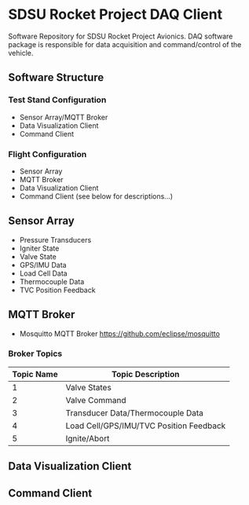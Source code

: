 SDSU Rocket Project DAQ Client
=================================
Software Repository for SDSU Rocket Project Avionics. DAQ software package is responsible for data acquisition and command/control of the vehicle. 

## Software Structure
### Test Stand Configuration
* Sensor Array/MQTT Broker
* Data Visualization Client
* Command Client
### Flight Configuration
* Sensor Array
* MQTT Broker
* Data Visualization Client
* Command Client
(see below for descriptions...)

## Sensor Array
* Pressure Transducers
* Igniter State
* Valve State
* GPS/IMU Data
* Load Cell Data
* Thermocouple Data
* TVC Position Feedback

## MQTT Broker
* Mosquitto MQTT Broker <https://github.com/eclipse/mosquitto>
### Broker Topics
Topic Name | Topic Description
---------- | -----------
1 | Valve States
2 | Valve Command
3 | Transducer Data/Thermocouple Data
4 | Load Cell/GPS/IMU/TVC Position Feedback
5 | Ignite/Abort

## Data Visualization Client

## Command Client